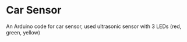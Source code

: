 # Car Sensor
An Arduino code for car sensor, used ultrasonic sensor with 3 LEDs (red, green, yellow) 
